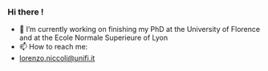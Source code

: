 ### Hi there !

- 🔭 I’m currently working on finishing my PhD at the University of Florence and at the Ecole Normale Superieure of Lyon
- 📫 How to reach me: 
-    lorenzo.niccoli@unifi.it 
                          
<!--
**LorenzoNiccoli/LorenzoNiccoli** is a ✨ _special_ ✨ repository because its `README.md` (this file) appears on your GitHub profile.

Here are some ideas to get you started:

- 🔭 I’m currently working on ...
- 🌱 I’m currently learning ...
- 👯 I’m looking to collaborate on ...
- 🤔 I’m looking for help with ...
- 💬 Ask me about ...
- 📫 How to reach me: ...
- 😄 Pronouns: ...
- ⚡ Fun fact: ...
-->
